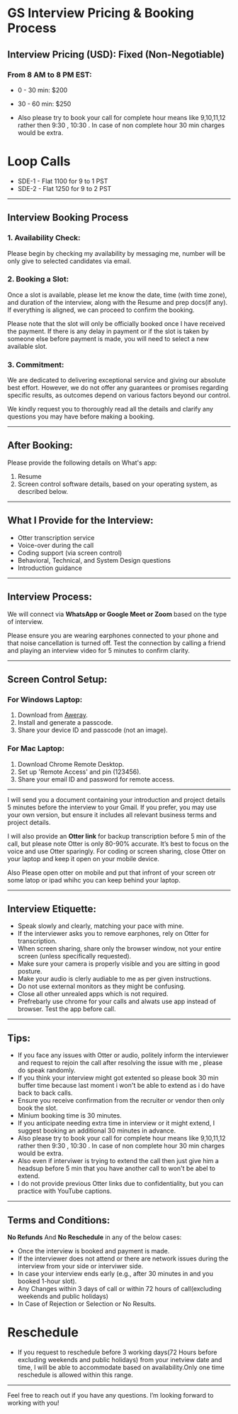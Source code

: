 # GS Interview Pricing & Booking Process

## Interview Pricing (USD): Fixed (Non-Negotiable)



### From 8 AM to 8 PM EST:
- 0  - 30 min: $200
- 30 - 60 min: $250


- Also please try to book your call for complete hour means like 9,10,11,12 rather then 9:30 , 10:30 . In case of non complete hour 30 min charges would be extra.

# Loop Calls
- SDE-1 - Flat 1100 for 9 to 1 PST
- SDE-2 - Flat 1250 for 9 to 2 PST
---

## Interview Booking Process

### 1. Availability Check:
Please begin by checking my availability by messaging me, number will be only give to selected candidates via email.

### 2. Booking a Slot:
Once a slot is available, please let me know the date, time (with time zone), and duration of the interview, along with the Resume and prep docs(if any). If everything is aligned, we can proceed to confirm the booking.

Please note that the slot will only be officially booked once I have received the payment. If there is any delay in payment or if the slot is taken by someone else before payment is made, you will need to select a new available slot.

### 3. Commitment:
We are dedicated to delivering exceptional service and giving our absolute best effort. However, we do not offer any guarantees or promises regarding specific results, as outcomes depend on various factors beyond our control.

We kindly request you to thoroughly read all the details and clarify any questions you may have before making a booking.

---

## After Booking:

Please provide the following details on What's app:
1. Resume
2. Screen control software details, based on your operating system, as described below.

---

## What I Provide for the Interview:
- Otter transcription service
- Voice-over during the call
- Coding support (via screen control)
- Behavioral, Technical, and System Design questions
- Introduction guidance

---

## Interview Process:

We will connect via **WhatsApp or Google Meet  or Zoom** based on the type of interview.

Please ensure you are wearing earphones connected to your phone and that noise cancellation is turned off. Test the connection by calling a friend and playing an interview video for 5 minutes to confirm clarity.

---

## Screen Control Setup:

### For Windows Laptop:
1. Download from [Aweray](https://sun.aweray.com/en/download).
2. Install and generate a passcode.
3. Share your device ID and passcode (not an image).

### For Mac Laptop:
1. Download Chrome Remote Desktop.
2. Set up 'Remote Access' and pin (123456).
3. Share your email ID and password for remote access.

---

I will send you a document containing your introduction and project details 5 minutes before the interview to your Gmail. If you prefer, you may use your own version, but ensure it includes all relevant business terms and project details.

I will also provide an **Otter link** for backup transcription before 5 min of the call, but please note Otter is only 80-90% accurate. It’s best to focus on the voice and use Otter sparingly. For coding or screen sharing, close Otter on your laptop and keep it open on your mobile device.

Also Please open otter on mobile and put that infront of your screen otr some latop or ipad whihc you can keep behind your laptop.


---

## Interview Etiquette:

- Speak slowly and clearly, matching your pace with mine.
- If the interviewer asks you to remove earphones, rely on Otter for transcription.
- When screen sharing, share only the browser window, not your entire screen (unless specifically requested).
- Make sure your camera is properly visible and you are sitting in good posture.
- Make your audio is clerly audiable to me as per given instructions.
- Do not use external  monitors as they might be confusing.
- Close all other unrealed apps which is not required.
- Prefrebarly use chrome for your calls and alwats use app instead of browser. Test the app before call.

---

## Tips:

- If you face any issues with Otter or audio, politely inform the interviewer and request to rejoin the call after resolving the issue with me , please do speak randomly.
- If you think your interview might got extented so please book 30 min buffer time because last moment i won't be able to extend as i do have back to back calls.
- Ensure you receive confirmation from the recruiter or vendor then only book the slot.
- Minium booking time is 30 minutes.
- If you anticipate needing extra time in interview or it might extend, I suggest booking an additional 30 minutes in advance.
- Also please try to book your call for complete hour means like 9,10,11,12 rather then 9:30 , 10:30 . In case of non complete hour 30 min charges would be extra.
- Also even if interviwer is trying to extend the call then just give him a headsup before 5 min that you have another call to won't be abel to extend.
- I do not provide previous Otter links due to confidentiality, but you can practice with YouTube captions.
  
---

## Terms and Conditions:
**No Refunds** And **No Reschedule** in any of the below cases:
- Once the interview is booked and payment is made.
- If the interviewer does not attend or there are network issues during the interview from your side or interviwer side.
- In case your interview ends early (e.g., after 30 minutes in and you booked 1-hour slot).
- Any Changes within 3 days of call or within 72 hours of call(excluding weekends and public holidays)
- In Case of Rejection or Selection or No Results.

# Reschedule 
- If you request to reschedule before 3 working days(72 Hours before excluding weekends and public holidays) from your inetview date and time, I will be able to accommodate based on availability.Only one time reschedule is allowed within this range.

---

Feel free to reach out if you have any questions. I’m looking forward to working with you!
